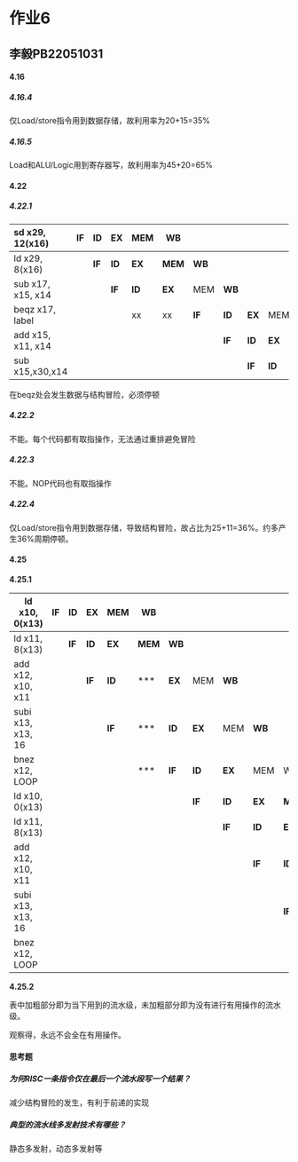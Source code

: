 # 作业6

## 李毅PB22051031

#### 4.16

##### 4.16.4

仅Load/store指令用到数据存储，故利用率为20+15=35%

##### 4.16.5

Load和ALU/Logic用到寄存器写，故利用率为45+20=65%

#### 4.22

##### 4.22.1

| sd x29, 12(x16)   | IF   | ID   | EX   | MEM  | WB   |      |      |      |      | | | |
| :--- | ---- | ---- | ---- | ---- | ---- | ---- | ---- | ---- | ---- | ---- | ---- | ---- |
| ld x29, 8(x16)   |      | **IF** | **ID** | **EX** | **MEM** | **WB** |      |      |      | | | |
| sub x17, x15, x14  |      |      | **IF** | **ID** | **EX** | MEM | **WB** |      |      | | | |
| beqz x17, label |      |      |      | xx | xx | **IF** | **ID** | **EX** | MEM | WB | | |
| add x15, x11, x14  |      |      |      |      |      |      | **IF** | **ID** | **EX** | MEM | **WB** | |
| sub x15,x30,x14  |      |      |      |      |      |      |      | **IF** | **ID** | **EX** | MEM | **WB** |

在beqz处会发生数据与结构冒险，必须停顿

##### 4.22.2

不能。每个代码都有取指操作，无法通过重排避免冒险

##### 4.22.3

不能。NOP代码也有取指操作

##### 4.22.4

仅Load/store指令用到数据存储，导致结构冒险，故占比为25+11=36%。约多产生36%周期停顿。

#### 4.25

**4.25.1**

| ld x10, 0(x13)    | IF   | ID     | EX     | MEM    | WB      |        |        |        |        |         |         |        |        |        |        |      |      |
| ----------------- | ---- | ------ | ------ | ------ | ------- | ------ | ------ | ------ | ------ | ------- | ------- | ------ | ------ | ------ | ------ | ---- | ---- |
| ld x11, 8(x13)    |      | **IF** | **ID** | **EX** | **MEM** | **WB** |        |        |        |         |         |        |        |        |        |      |      |
| add x12, x10, x11 |      |        | **IF** | **ID** | ***     | **EX** | MEM    | **WB** |        |         |         |        |        |        |        |      |      |
| subi x13, x13, 16 |      |        |        | **IF** | ***     | **ID** | **EX** | MEM    | **WB** |         |         |        |        |        |        |      |      |
| bnez x12, LOOP    |      |        |        |        | ***     | **IF** | **ID** | **EX** | MEM    | WB      |         |        |        |        |        |      |      |
| ld x10, 0(x13)    |      |        |        |        |         |        | **IF** | **ID** | **EX** | **MEM** | **WB**  |        |        |        |        |      |      |
| ld x11, 8(x13)    |      |        |        |        |         |        |        | **IF** | **ID** | **EX**  | **MEM** | **WB** |        |        |        |      |      |
| add x12, x10, x11 |      |        |        |        |         |        |        |        | **IF** | **ID**  | ***     | **EX** | MEM    | **WB** |        |      |      |
| subi x13, x13, 16 |      |        |        |        |         |        |        |        |        | **IF**  | ***     | **ID** | **EX** | MEM    | **WB** |      |      |
| bnez x12, LOOP    |      |        |        |        |         |        |        |        |        |         | ***     | **IF** | **ID** | **EX** | MEM    | WB   |      |

**4.25.2**

表中加粗部分即为当下用到的流水级，未加粗部分即为没有进行有用操作的流水级。

观察得，永远不会全在有用操作。



#### 思考题

##### 为何RISC一条指令仅在最后一个流水段写一个结果？

减少结构冒险的发生，有利于前递的实现



##### 典型的流水线多发射技术有哪些？

静态多发射，动态多发射等
